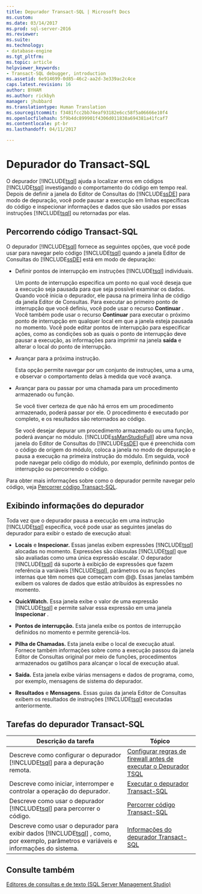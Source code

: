 ```yaml
---
title: Depurador Transact-SQL | Microsoft Docs
ms.custom: 
ms.date: 03/14/2017
ms.prod: sql-server-2016
ms.reviewer: 
ms.suite: 
ms.technology:
- database-engine
ms.tgt_pltfrm: 
ms.topic: article
helpviewer_keywords:
- Transact-SQL debugger, introduction
ms.assetid: 6e914699-0d85-46c2-aa2d-3e339ac2c4ce
caps.latest.revision: 16
author: BYHAM
ms.author: rickbyh
manager: jhubbard
ms.translationtype: Human Translation
ms.sourcegitcommit: f3481fcc2bb74eaf93182e6cc58f5a06666e10f4
ms.openlocfilehash: 5f9b4dc899901f4306d011838a694381a41fcaf7
ms.contentlocale: pt-br
ms.lasthandoff: 04/11/2017

---
```

# <a name="transact-sql-debugger"></a>Depurador do Transact-SQL
  O depurador [!INCLUDE[tsql](../../includes/tsql-md.md)] ajuda a localizar erros em códigos [!INCLUDE[tsql](../../includes/tsql-md.md)] investigando o comportamento do código em tempo real. Depois de definir a janela do Editor de Consultas do [!INCLUDE[ssDE](../../includes/ssde-md.md)] para modo de depuração, você pode pausar a execução em linhas específicas do código e inspecionar informações e dados que são usados por essas instruções [!INCLUDE[tsql](../../includes/tsql-md.md)] ou retornadas por elas.  
  
## <a name="stepping-through-transact-sql-code"></a>Percorrendo código Transact-SQL  
 O depurador [!INCLUDE[tsql](../../includes/tsql-md.md)] fornece as seguintes opções, que você pode usar para navegar pelo código [!INCLUDE[tsql](../../includes/tsql-md.md)] quando a janela Editor de Consultas do [!INCLUDE[ssDE](../../includes/ssde-md.md)] está em modo de depuração:  
  
-   Definir pontos de interrupção em instruções [!INCLUDE[tsql](../../includes/tsql-md.md)] individuais.  
  
     Um ponto de interrupção especifica um ponto no qual você deseja que a execução seja pausada para que seja possível examinar os dados. Quando você inicia o depurador, ele pausa na primeira linha de código da janela Editor de Consultas. Para executar ao primeiro ponto de interrupção que você definiu, você pode usar o recurso **Continuar** . Você também pode usar o recurso **Continuar** para executar o próximo ponto de interrupção em qualquer local em que a janela esteja pausada no momento. Você pode editar pontos de interrupção para especificar ações, como as condições sob as quais o ponto de interrupção deve pausar a execução, as informações para imprimir na janela **saída** e alterar o local do ponto de interrupção.  
  
-   Avançar para a próxima instrução.  
  
     Esta opção permite navegar por um conjunto de instruções, uma a uma, e observar o comportamento delas à medida que você avança.  
  
-   Avançar para ou passar por uma chamada para um procedimento armazenado ou função.  
  
     Se você tiver certeza de que não há erros em um procedimento armazenado, poderá passar por ele. O procedimento é executado por completo, e os resultados são retornados ao código.  
  
     Se você desejar depurar um procedimento armazenado ou uma função, poderá avançar no módulo. [!INCLUDE[ssManStudioFull](../../includes/ssmanstudiofull-md.md)] abre uma nova janela do Editor de Consultas do [!INCLUDE[ssDE](../../includes/ssde-md.md)] que é preenchida com o código de origem do módulo, coloca a janela no modo de depuração e pausa a execução na primeira instrução do módulo. Em seguida, você pode navegar pelo código do módulo, por exemplo, definindo pontos de interrupção ou percorrendo o código.  
  
 Para obter mais informações sobre como o depurador permite navegar pelo código, veja [Percorrer código Transact-SQL](../../relational-databases/scripting/step-through-transact-sql-code.md).  
  
## <a name="viewing-debugger-information"></a>Exibindo informações do depurador  
 Toda vez que o depurador pausa a execução em uma instrução [!INCLUDE[tsql](../../includes/tsql-md.md)] específica, você pode usar as seguintes janelas do depurador para exibir o estado de execução atual:  
  
-   **Locais** e **Inspecionar.** Essas janelas exibem expressões [!INCLUDE[tsql](../../includes/tsql-md.md)] alocadas no momento. Expressões são cláusulas [!INCLUDE[tsql](../../includes/tsql-md.md)] que são avaliadas como uma única expressão escalar. O depurador [!INCLUDE[tsql](../../includes/tsql-md.md)] dá suporte à exibição de expressões que fazem referência a variáveis [!INCLUDE[tsql](../../includes/tsql-md.md)], parâmetros ou as funções internas que têm nomes que começam com @@. Essas janelas também exibem os valores de dados que estão atribuídos às expressões no momento.  
  
-   **QuickWatch.** Essa janela exibe o valor de uma expressão [!INCLUDE[tsql](../../includes/tsql-md.md)] e permite salvar essa expressão em uma janela **Inspecionar** .  
  
-   **Pontos de interrupção.** Esta janela exibe os pontos de interrupção definidos no momento e permite gerenciá-los.  
  
-   **Pilha de Chamadas.** Esta janela exibe o local de execução atual. Fornece também informações sobre como a execução passou da janela Editor de Consultas original por meio de funções, procedimentos armazenados ou gatilhos para alcançar o local de execução atual.  
  
-   **Saída.** Esta janela exibe várias mensagens e dados de programa, como, por exemplo, mensagens de sistema do depurador.  
  
-   **Resultados** e **Mensagens.** Essas guias da janela Editor de Consultas exibem os resultados de instruções [!INCLUDE[tsql](../../includes/tsql-md.md)] executadas anteriormente.  
  
## <a name="transact-sql-debugger-tasks"></a>Tarefas do depurador Transact-SQL  
  
|Descrição da tarefa|Tópico|  
|----------------------|-----------|  
|Descreve como configurar o depurador [!INCLUDE[tsql](../../includes/tsql-md.md)] para a depuração remota.|[Configurar regras de firewall antes de executar o Depurador TSQL](../../relational-databases/scripting/configure-firewall-rules-before-running-the-tsql-debugger.md)|  
|Descreve como iniciar, interromper e controlar a operação do depurador.|[Executar o depurador Transact-SQL](../../relational-databases/scripting/run-the-transact-sql-debugger.md)|  
|Descreve como usar o depurador [!INCLUDE[tsql](../../includes/tsql-md.md)] para percorrer o código.|[Percorrer código Transact-SQL](../../relational-databases/scripting/step-through-transact-sql-code.md)|  
|Descreve como usar o depurador para exibir dados [!INCLUDE[tsql](../../includes/tsql-md.md)] , como, por exemplo, parâmetros e variáveis e informações do sistema.|[Informações do depurador Transact-SQL](../../relational-databases/scripting/transact-sql-debugger-information.md)|  
  
## <a name="see-also"></a>Consulte também  
 [Editores de consultas e de texto &#40;SQL Server Management Studio&#41;](../../relational-databases/scripting/query-and-text-editors-sql-server-management-studio.md)  
  
  
